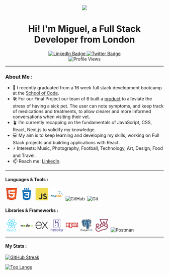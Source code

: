 <div id="header" align="center" >
  <img src="https://media.giphy.com/media/XwBzLXzYq7ljHBXkHk/giphy.gif" width="300"/>
</div>

<div>
<h1 align="center">Hi! I'm Miguel, a Full Stack Developer from London</h1>
</div>
<div id="badges" align="center">
  <a href="https://www.linkedin.com/in/lamasmiguel/">
    <img src="https://img.shields.io/badge/LinkedIn-blue?style=for-the-badge&logo=linkedin&logoColor=white" alt="LinkedIn Badge"/>
  </a>
  <a href="https://twitter.com/lamasmigs">
    <img src="https://img.shields.io/badge/Twitter-blue?style=for-the-badge&logo=twitter&logoColor=white" alt="Twitter Badge"/>
  </a>
</div>

<div id="counter" align="center">
  <img src="https://komarev.com/ghpvc/?username=MiguelLamas&style=flat-square&color=red" alt="Profile Views"/>
</div>  


---
### About Me :

- :seedling: I recently graduated from a 16 week full stack development bootcamp at the <a href="https://www.schoolofcode.co.uk/">School of Code</a>.
- :hammer_and_wrench:	For our Final Project our team of 6 built a <a href="https://care-full.netlify.app/">product</a> to alleviate the stress of having a sick pet. The user can note symptoms, and keep track of medications and treatments, to allow clearer and more informed conversations when visiting their vet.
- :potted_plant: I’m currently recapping on the fundamentals of JavaScript, CSS, React, Next.js to solidify my knowledge.
- :computer: My aim is to keep learning and developing my skills, working on Full Stack projects and building applications with React.
- :zap: Interests: Music, Photography, Football, Technology, Art, Design, Food and Travel.
- :mailbox: Reach me: <a href="https://www.linkedin.com/in/lamasmiguel/">LinkedIn</a>.

---
#### Languages & Tools :
  <img src="https://github.com/devicons/devicon/blob/master/icons/html5/html5-original.svg" title="HTML5" alt="HTML" width="40" height="40"/>&nbsp;
  <img src="https://github.com/devicons/devicon/blob/master/icons/css3/css3-plain-wordmark.svg"  title="CSS3" alt="CSS" width="40" height="40"/>&nbsp;
  <img src="https://github.com/devicons/devicon/blob/master/icons/javascript/javascript-original.svg" title="JavaScript" alt="JavaScript" width="40" height="40"/>&nbsp;
  <img src="https://github.com/devicons/devicon/blob/master/icons/mysql/mysql-original-wordmark.svg" title="MySQL"  alt="MySQL" width="40" height="40"/>&nbsp;
   <img src="https://uxwing.com/wp-content/themes/uxwing/download/brands-and-social-media/github-icon.svg" title="GitHub"  alt="GitHub" width="40" height="40"/>&nbsp;
  <img src="https://uxwing.com/wp-content/themes/uxwing/download/brands-and-social-media/git-icon.svg" title="Git"  alt="Git" width="40" height="40"/>&nbsp;
 

#### Libraries & Frameworks :
  <img src="https://github.com/devicons/devicon/blob/master/icons/react/react-original-wordmark.svg" title="React" alt="React" width="40" height="40"/>&nbsp;
  <img src="https://github.com/devicons/devicon/blob/master/icons/nodejs/nodejs-original-wordmark.svg" title="NodeJS" alt="NodeJS" width="40" height="40"/>&nbsp;
  <img src="https://github.com/devicons/devicon/blob/master/icons/express/express-original.svg" title="Express" alt="Express" width="40" height="40"/>&nbsp;
  <img src="https://github.com/devicons/devicon/blob/master/icons/heroku/heroku-original-wordmark.svg" title="Heroku" alt="Heroku" width="40" height="40"/>&nbsp;
  <img src="https://github.com/devicons/devicon/blob/master/icons/npm/npm-original-wordmark.svg" title="npm" alt="npm" width="40" height="40"/>&nbsp;
  <img src="https://github.com/devicons/devicon/blob/master/icons/postgresql/postgresql-original-wordmark.svg" title="PostgreSQL" alt="PostgreSQL" width="40" height="40"/>&nbsp;
  <img src="https://github.com/devicons/devicon/blob/master/icons/jest/jest-plain.svg" title="Jest" alt="Jest" width="40" height="40"/>&nbsp;
  <img src="https://uxwing.com/wp-content/themes/uxwing/download/brands-and-social-media/postman-icon.svg" title="Postman" alt="Postman" width="40" height="40"/>&nbsp;

---
#### My Stats :

[![GitHub Streak](http://github-readme-streak-stats.herokuapp.com?user=MiguelLamas&theme=tokyonight&date_format=j%20M%5B%20Y%5D&currStreakNum=DD2727)](https://git.io/streak-stats)

[![Top Langs](https://github-readme-stats.vercel.app/api/top-langs/?username=MiguelLamas&layout=compact&theme=tokyonight)](https://github.com/MiguelLamas/github-readme-stats)


          
          
         

